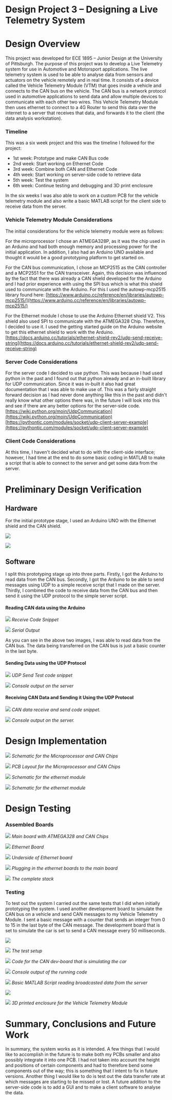 # **Design Project 3 – Designing a Live Telemetry System**

# Design Overview

This project was developed for ECE 1895 – Junior Design at the University of Pittsburgh.
 The purpose of this project was to develop a Live Telemetry system for use in Automotive and Motorsport applications. The live telemetry system is used to be able to analyse data from sensors and actuators on the vehicle remotely and in real time. It consists of a device called the Vehicle Telemetry Module (VTM) that goes inside a vehicle and connects to the CAN bus on the vehicle. The CAN bus is a network protocol used in automotive applications to send data and allow multiple devices to communicate with each other two wires. This Vehicle Telemetry Module then uses ethernet to connect to a 4G Router to send this data over the internet to a server that receives that data, and forwards it to the client (the data analysis workstation).

### Timeline

This was a six week project and this was the timeline I followed for the project:

- 1st week: Prototype and make CAN Bus code
- 2nd week: Start working on Ethernet Code
- 3rd week: Combine both CAN and Ethernet Code
- 4th week: Start working on server-side code to retrieve data
- 5th week: Test the system
- 6th week: Continue testing and debugging and 3D print enclosure

In the six weeks I was also able to work on a custom PCB for the vehicle telemetry module and also write a basic MATLAB script for the client side to receive data from the server.

### Vehicle Telemetry Module Considerations

The initial considerations for the vehicle telemetry module were as follows:

For the microprocessor I chose an ATMEGA328P, as it was the chip used in an Arduino and had both enough memory and processing power for the initial application. In addition, I also had an Arduino UNO available and thought it would be a good prototyping platform to get started on.

For the CAN bus communication, I chose an MCP2515 as the CAN controller and a MCP2551 for the CAN transceiver. Again, this decision was influenced by the fact that there was already a CAN shield developed for the Arduino and I had prior experience with using the SPI bus which is what this shield used to communicate with the Arduino. For this I used the autowp-mcp2515 library found here: [https://www.arduino.cc/reference/en/libraries/autowp-mcp2515/](https://www.arduino.cc/reference/en/libraries/autowp-mcp2515/)

For the Ethernet module I chose to use the Arduino Ethernet shield V2. This shield also used SPI to communicate with the ATMEGA328 Chip. Therefore, I decided to use it. I used the getting started guide on the Arduino website to get this ethernet shield to work with the Arduino. [https://docs.arduino.cc/tutorials/ethernet-shield-rev2/udp-send-receive-string](https://docs.arduino.cc/tutorials/ethernet-shield-rev2/udp-send-receive-string)

### Server Code Considerations

For the server code I decided to use python. This was because I had used python in the past and I found out that python already and an in-built library for UDP communication. Since it was in-built it also had great documentation that I was able to make use of. This was a fairly straight forward decision as I had never done anything like this in the past and didn't really know what other options there was, in the future I will look into this and see if there are any better options for the server-side code. [https://wiki.python.org/moin/UdpCommunication](https://wiki.python.org/moin/UdpCommunication)
[https://pythontic.com/modules/socket/udp-client-server-example](https://pythontic.com/modules/socket/udp-client-server-example)

### Client Code Considerations

At this time, I haven't decided what to do with the client-side interface; however, I had time at the end to do some basic coding in MATLAB to make a script that is able to connect to the server and get some data from the server.

# Preliminary Design Verification

## Hardware

For the initial prototype stage, I used an Arduino UNO with the Ethernet shield and the CAN shield.

![](https://github.com/RaheelFarouk/ece1895-DesignProject3/blob/main/Media/ReadmeImages/image001.png)

![](https://github.com/RaheelFarouk/ece1895-DesignProject3/blob/main/Media/ReadmeImages/image002.png)

## Software

I split this prototyping stage up into three parts. Firstly, I got the Arduino to read data from the CAN bus. Secondly, I got the Arduino to be able to send messages using UDP to a simple receive script that I made on the server. Thirdly, I combined the code to receive data from the CAN bus and then send it using the UDP protocol to the simple server script.

#### Reading CAN data using the Arduino

![](https://github.com/RaheelFarouk/ece1895-DesignProject3/blob/main/Media/ReadmeImages/image003.jpg)
_Receive Code Snippet_

![](https://github.com/RaheelFarouk/ece1895-DesignProject3/blob/main/Media/ReadmeImages/image004.jpg)
_Serial Output_

As you can see in the above two images, I was able to read data from the CAN bus. The data being transferred on the CAN bus is just a basic counter in the last byte.

#### Sending Data using the UDP Protocol

![](https://github.com/RaheelFarouk/ece1895-DesignProject3/blob/main/Media/ReadmeImages/image005.png)
_UDP Send Test code snippet_

![](https://github.com/RaheelFarouk/ece1895-DesignProject3/blob/main/Media/ReadmeImages/image006.png)
_Console output on the server_

#### Receiving CAN Data and Sending it Using the UDP Protocol

![](https://github.com/RaheelFarouk/ece1895-DesignProject3/blob/main/Media/ReadmeImages/image007.png)
_CAN data receive and send code snippet._

![](https://github.com/RaheelFarouk/ece1895-DesignProject3/blob/main/Media/ReadmeImages/image008.png)
 _Console output on the server._

# Design Implementation

![](https://github.com/RaheelFarouk/ece1895-DesignProject3/blob/main/Media/ReadmeImages/image009.png)
_Schematic for the Microprocessor and CAN Chips_

![](https://github.com/RaheelFarouk/ece1895-DesignProject3/blob/main/Media/ReadmeImages/image010.png)
_PCB Layout for the Microprocessor and CAN Chips_

![](https://github.com/RaheelFarouk/ece1895-DesignProject3/blob/main/Media/ReadmeImages/image011.png)
_Schematic for the ethernet module_

![](https://github.com/RaheelFarouk/ece1895-DesignProject3/blob/main/Media/ReadmeImages/image012.png)
_Schematic for the ethernet module_

# Design Testing

### Assembled Boards

![](https://github.com/RaheelFarouk/ece1895-DesignProject3/blob/main/Media/ReadmeImages/image013.png)
_Main board with ATMEGA328 and CAN Chips_

![](https://github.com/RaheelFarouk/ece1895-DesignProject3/blob/main/Media/ReadmeImages/image014.png)
_Ethernet Board_

![](https://github.com/RaheelFarouk/ece1895-DesignProject3/blob/main/Media/ReadmeImages/image015.png)
_Underside of Ethernet board_

![](https://github.com/RaheelFarouk/ece1895-DesignProject3/blob/main/Media/ReadmeImages/image016.png)
_Plugging in the ethernet boards to the main board_

![](https://github.com/RaheelFarouk/ece1895-DesignProject3/blob/main/Media/ReadmeImages/image017.png)
_The complete stack_

### Testing

To test out the system I carried out the same tests that I did when initially prototyping the system. I used another development board to simulate the CAN bus on a vehicle and send CAN messages to my Vehicle Telemetry Module. I sent a basic message with a counter that sends an integer from 0 to 15 in the last byte of the CAN message. The development board that is set to simulate the car is set to send a CAN message every 50 milliseconds.

![](https://github.com/RaheelFarouk/ece1895-DesignProject3/blob/main/Media/ReadmeImages/image018.png)

![](https://github.com/RaheelFarouk/ece1895-DesignProject3/blob/main/Media/ReadmeImages/image019.png)
_The test setup_

![](https://github.com/RaheelFarouk/ece1895-DesignProject3/blob/main/Media/ReadmeImages/image020.png)
 _Code for the CAN dev-board that is simulating the car_

![](https://github.com/RaheelFarouk/ece1895-DesignProject3/blob/main/Media/ReadmeImages/image021.png)
 _Console output of the running code_

![](https://github.com/RaheelFarouk/ece1895-DesignProject3/blob/main/Media/ReadmeImages/image022.png)
 _Basic MATLAB Script reading broadcasted data from the server_

![](https://github.com/RaheelFarouk/ece1895-DesignProject3/blob/main/Media/ReadmeImages/image023.png)

![](https://github.com/RaheelFarouk/ece1895-DesignProject3/blob/main/Media/ReadmeImages/image024.png)
 _3D printed enclosure for the Vehicle Telemetry Module_

# Summary, Conclusions and Future Work

In summary, the system works as it is intended. A few things that I would like to accomplish in the future is to make both my PCBs smaller and also possibly integrate it into one PCB. I had not taken into account the height and positions of certain components and had to therefore bend some components out of the way; this is something that I intent to fix in future versions. Another thing I would like to do is test out the data transfer rate at which messages are starting to be missed or lost. A future addition to the server-side code is to add a GUI and to make a client software to analyse the data.